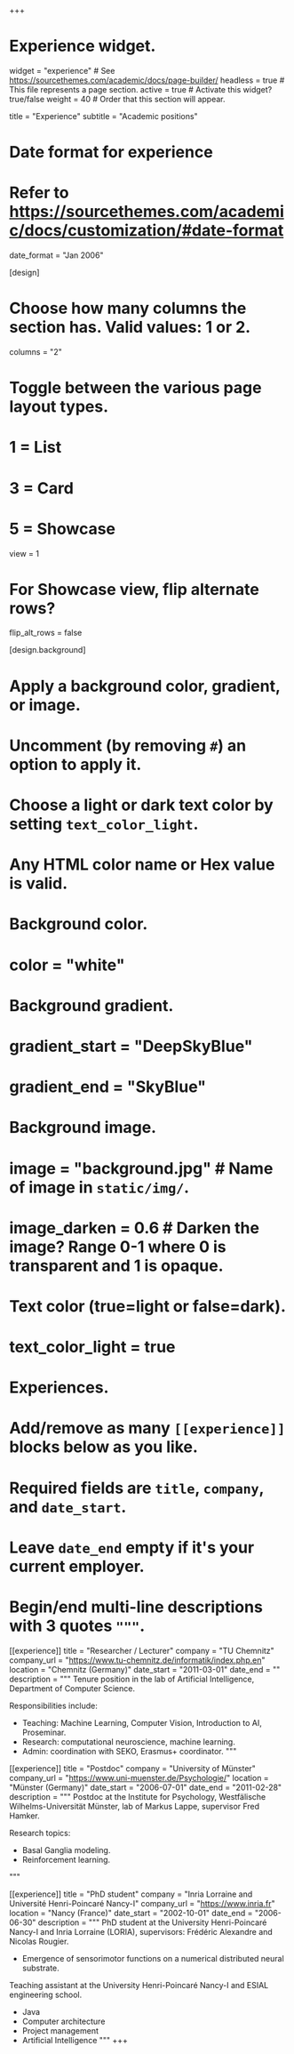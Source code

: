 +++
# Experience widget.
widget = "experience"  # See https://sourcethemes.com/academic/docs/page-builder/
headless = true  # This file represents a page section.
active = true  # Activate this widget? true/false
weight = 40  # Order that this section will appear.

title = "Experience"
subtitle = "Academic positions"

# Date format for experience
#   Refer to https://sourcethemes.com/academic/docs/customization/#date-format
date_format = "Jan 2006"

[design]
  # Choose how many columns the section has. Valid values: 1 or 2.
  columns = "2"

  # Toggle between the various page layout types.
  #   1 = List
  #   3 = Card
  #   5 = Showcase
  view = 1

  # For Showcase view, flip alternate rows?
  flip_alt_rows = false

[design.background]
  # Apply a background color, gradient, or image.
  #   Uncomment (by removing `#`) an option to apply it.
  #   Choose a light or dark text color by setting `text_color_light`.
  #   Any HTML color name or Hex value is valid.

  # Background color.
  # color = "white"

  # Background gradient.
  # gradient_start = "DeepSkyBlue"
  # gradient_end = "SkyBlue"

  # Background image.
  # image = "background.jpg"  # Name of image in `static/img/`.
  # image_darken = 0.6  # Darken the image? Range 0-1 where 0 is transparent and 1 is opaque.

  # Text color (true=light or false=dark).
  # text_color_light = true  

# Experiences.
#   Add/remove as many `[[experience]]` blocks below as you like.
#   Required fields are `title`, `company`, and `date_start`.
#   Leave `date_end` empty if it's your current employer.
#   Begin/end multi-line descriptions with 3 quotes `"""`.
[[experience]]
  title = "Researcher / Lecturer"
  company = "TU Chemnitz"
  company_url = "https://www.tu-chemnitz.de/informatik/index.php.en"
  location = "Chemnitz (Germany)"
  date_start = "2011-03-01"
  date_end = ""
  description = """
  Tenure position in the lab of Artificial Intelligence, Department of Computer Science.

  Responsibilities include:

  * Teaching: Machine Learning, Computer Vision, Introduction to AI, Proseminar.
  * Research: computational neuroscience, machine learning.
  * Admin: coordination with SEKO, Erasmus+ coordinator.
  """

[[experience]]
  title = "Postdoc"
  company = "University of Münster"
  company_url = "https://www.uni-muenster.de/Psychologie/"
  location = "Münster (Germany)"
  date_start = "2006-07-01"
  date_end = "2011-02-28"
  description = """
  Postdoc at the Institute for Psychology, Westfälische Wilhelms-Universität Münster, lab of Markus Lappe, supervisor Fred Hamker.

  Research topics:

  * Basal Ganglia modeling.
  * Reinforcement learning.

  """

[[experience]]
  title = "PhD student"
  company = "Inria Lorraine and Université Henri-Poincaré Nancy-I"
  company_url = "https://www.inria.fr"
  location = "Nancy (France)"
  date_start = "2002-10-01"
  date_end = "2006-06-30"
  description = """
  PhD student at the University Henri-Poincaré Nancy-I and Inria Lorraine (LORIA), supervisors: Frédéric Alexandre and Nicolas Rougier.

  * Emergence of sensorimotor functions on a numerical distributed neural substrate.
  
  Teaching assistant at the University Henri-Poincaré Nancy-I and ESIAL engineering school.

  * Java
  * Computer architecture
  * Project management
  * Artificial Intelligence
  """
+++
